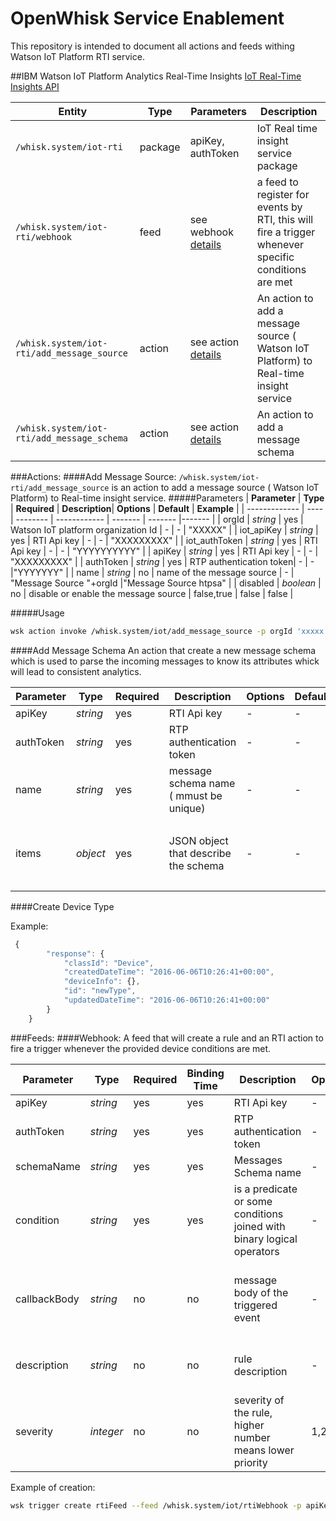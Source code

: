 OpenWhisk Service Enablement
============================
This repository is intended to document all actions and feeds withing Watson IoT Platform RTI service.

##IBM Watson IoT Platform Analytics Real-Time Insights
[IoT Real-Time Insights API](https://iotrti-prod.mam.ibmserviceengage.com/apidoc/)

| Entity | Type | Parameters | Description |
| --- | --- | --- | --- |
| `/whisk.system/iot-rti` | package | apiKey, authToken  | IoT Real time insight service package |
| `/whisk.system/iot-rti/webhook` | feed | see webhook [details](#webhook) | a feed to register for events by RTI, this will fire a trigger whenever specific conditions are met |
| `/whisk.system/iot-rti/add_message_source` | action | see action [details](#add-message-source) | An action to add a message source ( Watson IoT Platform) to Real-time insight service |
| `/whisk.system/iot-rti/add_message_schema` | action | see action [details](#add-message-schema) | An action to add a message schema|


###Actions:
####Add Message Source:
`/whisk.system/iot-rti/add_message_source` is an action to add a message source ( Watson IoT Platform) to Real-time insight service.
#####Parameters
| **Parameter**     | **Type** | **Required** | **Description**| **Options** | **Default** | **Example** |
| ------------- | ---- | -------- | ------------ | ------- | ------- |------- |
| orgId | *string* | yes  |  Watson IoT platform organization Id | - | - | "XXXXX" |
| iot_apiKey | *string* | yes  |  RTI Api key | - | - | "XXXXXXXXX" |
| iot_authToken | *string* | yes  |  RTI Api key | - | - | "YYYYYYYYYY" |
| apiKey | *string* | yes  |  RTI Api key | - | - | "XXXXXXXXX" |
| authToken | *string* | yes  | RTP authentication token| - | - |"YYYYYYY" |
| name | *string* | no | name of the message source | - | "Message Source "+orgId |"Message Source htpsa" |
| disabled | *boolean* | no | disable or enable the message source | false,true | false | false |

#####Usage
```bash
wsk action invoke /whisk.system/iot/add_message_source -p orgId 'xxxxx' -p apiKey 'yyyyyy' -p authToken 'zzzzzzzz' -p typeId 'sampleiot' -p deviceId "deviceId" --blocking
```

####Add Message Schema
An action that create a new message schema which is used to parse the incoming messages to know its attributes whick will lead to consistent analytics.

| **Parameter** | **Type** | **Required** | **Description**| **Options** | **Default** | **Example** |
| ------------- | ---- | -------- | ------------ | ------- | ------- |------- |
| apiKey | *string* | yes  |  RTI Api key | - | - | "XXXXXXXXX" |
| authToken | *string* | yes  | RTP authentication token | - | - | "YYYYYYY" |
| name | *string* | yes | message schema name ( mmust be unique) | - | - | "message schema" |
| items | *object* | yes | JSON object that describe the schema | -  | -  | `[{ "name": "value", "description": "value", "type": "int", "subItems": [] }]` |

####Create Device Type

Example:
```javascript
 {
        "response": {
            "classId": "Device",
            "createdDateTime": "2016-06-06T10:26:41+00:00",
            "deviceInfo": {},
            "id": "newType",
            "updatedDateTime": "2016-06-06T10:26:41+00:00"
        }
    }
```
###Feeds:
####Webhook:
 A feed that will create a rule and an RTI action to fire a trigger whenever the provided device conditions are met.

| **Parameter**     | **Type** | **Required** | **Binding Time** | **Description**| **Options** | **Default** | **Example** |
| ------------- | ---- | -------- | ------------ | ------- | ------- | ------- |------- |
| apiKey | *string* | yes | yes |  RTI Api key | - | - | "XXXXXXXX" |
| authToken | *string* | yes | yes | RTP authentication token| - | - |"YYYYYYY" |
| schemaName | *string* | yes | yes| Messages Schema name  | - |  - |"schema" |
| condition | *string* | yes | yes | is a predicate or some conditions joined with binary logical operators | - | - |"schema.value>1" |
| callbackBody | *string* | no | no | message body of the triggered event | - | "{ "rule" : "{{ruleName}}" , "condition" : "{{ruleCondition}}" , "message" : "{{message}}" }"| "{ "rule" : "{{ruleName}}" , "condition" : "{{ruleCondition}}" , "message" : "{{message}}" }" |
| description | *string* | no | no | rule description | - | "A rule created by Openwhisk Feed @ current date and time" | "A rule created by Openwshisk feed" |
| severity | *integer* | no | no | severity of the rule, higher number means lower priority | 1,2,3,4 | 4 | 4 |

Example of creation:
```bash
wsk trigger create rtiFeed --feed /whisk.system/iot/rtiWebhook -p apiKey 'XXXXXXXX' -p authToken 'YYYYYYYY' -p schemaName 'schema'  -p condition 'schema.value>1'
```
